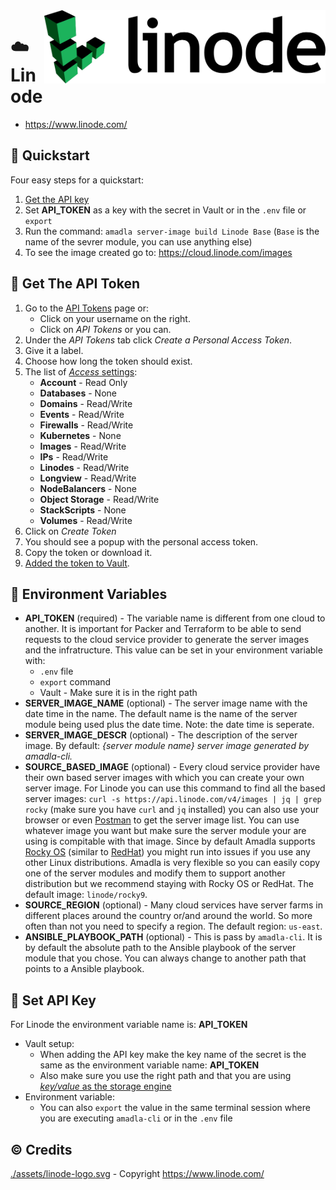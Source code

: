 <img src="./assets/linode-logo.svg" alt="Linode logo" style="width: 450px;" align="right">

# :cloud: Linode
- https://www.linode.com/

## :running: Quickstart
Four easy steps for a quickstart: 

1. [Get the API key](#key-get-the-api-token)
2. Set **API_TOKEN** as a key with the secret in Vault or in the `.env` file or `export`
3. Run the command: `amadla server-image build Linode Base` (`Base` is the name of the sevrer module, you can use anything else)
4. To see the image created go to: https://cloud.linode.com/images

## :key: Get The API Token
1. Go to the [API Tokens](https://cloud.linode.com/profile/tokens) page or: 
    - Click on your username on the right.
    - Click on *API Tokens* or you can.
2. Under the *API Tokens* tab click *Create a Personal Access Token*.
3. Give it a label.
4. Choose how long the token should exist.
5. The list of [*Access* settings](./assets/linode-access-selection.png): 
    - **Account** - Read Only
    - **Databases** - None
    - **Domains** - Read/Write
    - **Events** - Read/Write
    - **Firewalls** - Read/Write
    - **Kubernetes** - None
    - **Images** - Read/Write
    - **IPs** - Read/Write
    - **Linodes** - Read/Write
    - **Longview** - Read/Write
    - **NodeBalancers** - None
    - **Object Storage** - Read/Write
    - **StackScripts** - None
    - **Volumes** - Read/Write
6. Click on *Create Token*
7. You should see a popup with the personal access token.
8. Copy the token or download it.
9. [Added the token to Vault](../../docs/adding-secrets-to-vault.md).

## :round_pushpin: Environment Variables
- **API_TOKEN** (required) - The variable name is different from one cloud to another. It is important for Packer and Terraform to be able to send requests to the cloud service provider to generate the server images and the infratructure. This value can be set in your environment variable with: 
    - `.env` file
    - `export` command
    - Vault - Make sure it is in the right path
- **SERVER_IMAGE_NAME** (optional) - The server image name with the date time in the name. The default name is the name of the server module being used plus the date time. Note: the date time is seperate.
- **SERVER_IMAGE_DESCR** (optional) - The description of the server image. By default: *{server module name} server image generated by amadla-cli.*
- **SOURCE_BASED_IMAGE** (optional) - Every cloud service provider have their own based server images with which you can create your own server image. For Linode you can use this command to find all the based server images: `curl -s https://api.linode.com/v4/images | jq | grep rocky` (make sure you have `curl` and `jq` installed) you can also use your browser or even [Postman](https://www.postman.com/) to get the server image list. You can use whatever image you want but make sure the server module your are using is compitable with that image. Since by default Amadla supports [Rocky OS](https://rockylinux.org/) (similar to [RedHat](https://www.redhat.com/en)) you might run into issues if you use any other Linux distributions. Amadla is very flexible so you can easily copy one of the server modules and modify them to support another distribution but we recommend staying with Rocky OS or RedHat. The default image: `linode/rocky9`.
- **SOURCE_REGION** (optional) - Many cloud services have server farms in different places around the country or/and around the world. So more often than not you need to specify a region. The default region: `us-east`.
- **ANSIBLE_PLAYBOOK_PATH** (optional) - This is pass by `amadla-cli`. It is by default the absolute path to the Ansible playbook of the server module that you chose. You can always change to another path that points to a Ansible playbook.

## :lock_with_ink_pen: Set API Key

For Linode the environment variable name is: **API_TOKEN**

- Vault setup: 
    - When adding the API key make the key name of the secret is the same as the environment variable name: **API_TOKEN**
    - Also make sure you use the right path and that you are using [*key/value* as the storage engine](https://developer.hashicorp.com/vault/docs/secrets/kv/kv-v2)
- Environment variable: 
    - You can also `export` the value in the same terminal session where you are executing `amadla-cli` or in the `.env` file

## :copyright: Credits
[./assets/linode-logo.svg](./assets/linode-logo.svg) - Copyright https://www.linode.com/